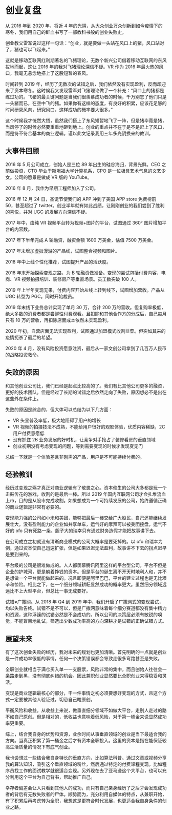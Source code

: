 # 创业复盘

从 2016 年到 2020 年，将近 4 年的光阴，从大众创业万众创新到如今疫情下的寒冬，我们用自己的鲜血书写了一部教科书般的创业失败史。

创业教父雷军说过这样一句话：“创业，就是要做一头站在风口上的猪，风口站对了，猪也可以飞起来。”

这就是移动互联网红利期著名的飞猪理论，无数个新兴公司借着移动互联网的东风拔地而起，这让 2016 年的我对飞猪理论深信不疑。VR 作为 2016 年最火热的风口，我毫无悬念地搭上了这股短暂的春风。

时间转到 2019 年，经历了无数次的试错之后，我们依然没有实现盈利，反而却迎来了资本寒冬。这时候我又发现雷军对飞猪理论做了一个补充：“风口上的猪都是练过功的。飞猪的最关键问题是当我们很羡慕成功者的时候，千万别忘了他们只是一头猪而已，在空中飞的猪。如果你有这样的态度，有良好的积累，应该花足够的时间研究风向，研究风口，这样成功的概率要大很多。”

这个时候我才恍然大悟，虽然我们搭上了东风短暂地飞了一阵，但是猪毕竟是猪，当风停了的时候必然要重重地砸到地上。创业的重点并不在于是不是赶上了风口，而是符不符合基本的商业逻辑。谨以此文记录我用三年多光阴换来的教训。

## 大事件回顾

2016 年 5 月公司成立，创始人是三位 89 年出生的硅谷海归，背景光鲜。CEO 之前做投资，CTO 毕业于斯坦福大学计算机系，CPO 是一位极具艺术气息的文艺少女。公司的愿景是做成 VR 版的 YouTube。

2016 年 8 月，我作为早期工程师加入了公司。

2016 年 12 月 24 日，圣诞节使我们的 APP 冲到了美国 APP store 免费榜前 50，甚至超过了 twitter。创业半年就有如此战绩，让刚刚创业的我们尝到了胜利的喜悦，并对 UGC 的发展方向深信不疑。

2017 年中，由纯 VR 视频平台转为视频+图片的平台，试图通过 360° 图片增加平台的内容数。

2017 年下半年完成 A 轮融资，融资金额 1600 万美金，估值 7500 万美金。

2017 年末增加虚拟漫游的产品线，试图整合视频和图片。

2018 年中上线个性化推荐，试图提升产品的活跃度。

2018 年末开始探索变现之路，为 B 轮融资做准备。变现的尝试包括付费内容、电商、VR 视频拍摄培训、装修房产等垂直场景。员工数突破 100 人。

2019 年上半年变现无果，付费内容开始从线上转到线下，试图增加营收。产品从 UGC 转型为 PGC。同时开始裁员。

2019 年末线下业务总计实现了单月 30 万，合计 200 万的营收。但复购率极低，绝大多数的消费者都是尝鲜性付费观看。且扣除和其他合作方的分成后，自己每月只有 10 万的营收，再扣除店面成本依然未实现盈利。

2020 年初，自营店面无法实现盈利，试图通过加盟模式收割韭菜。但突如其来的疫情扼杀了最后的希望。

2020 年 4 月，没有风险投资愿意注资，最后从一家文创公司拿到了几百万人民币的战略投资救命。

## 失败的原因

和其他创业公司比，我们已经是起点比较高的了。我们有比其他公司更多的融资，更好的技术团队。但是经过了长期的试错之后依然走向了失败，原因想必不是出在这些外在条件上。

失败的原因是综合的，但大体可以总结为以下几方面：

* VR 头显普及率低，极大地阻碍了用户的增长
* VR 视频的拍摄技法不成熟，不能给用户很好的观影体验，优质内容稀缺，2C 用户付费意愿低
* 没有抓住 2B 业务发展的好时机，让竞争对手抢占了装修看房的垂直领域
* 创业初期没有考虑变现的问题，等到需要变现的时候才发现变无门

总结一下就是一个体验差且非刚需的产品，用户是不可能持续付费的。

## 经验教训

经历过变现之殇才真正对商业逻辑有了敬畏之心。资本催生的公司大多都是玩一个击鼓传花的游戏，收割的是最后一棒。所以 2019 年国内互联网公司才会扎堆流血上市，目的是从股市完成收割。如果想成为一个可持续发展的公司，始终遵循正确的商业逻辑是非常有必要的。

变现能力强的公司如小米和美团，能够把最后一棒交给广大股民，自己还能继续发展壮大。没有盈利能力的企业如共享单车，运气好的摩拜可以被美团接盘，运气不好的 ofo 只有死路一条。胆子大的瑞幸只有通过财务造假才能把故事讲下去。

在公司成立之初就没有清晰商业模式的公司大概率是要死掉的。以 ofo 和瑞幸为例，通过资本使自己迅速扩张，但是如果迟迟无法盈利，故事讲不下去的拐点迟早是要到来的。

平台级的公司是很难做成的。人人都羡慕腾讯阿里这样的平台型公司，平台不但是企业的护城河，更是躺着挣钱的资本。但是平台的诞生离不开天时地利人和，并不是想做一个平台就能做起来的。况且即便是阿里巴巴，平台的建立过程也是无比艰辛和惊险。相比之下，在一个细分领域耕耘显然成功的概率更大。虽然细分领域远远比不上大型平台，但总比一事无成要好。

试错≠广撒网。从 2018 年 Q4 到 2019 年中，我们开启了广撒网式的变现尝试，均以失败告终。试错不是不可以，但是广撒网意味着每个细分赛道都没有集中精力和资源，这种浮躁的试错必然是不会成功的。所以公司的决策层必须有敏锐的嗅觉，不能盲目地乱试，筛选出少数成功率高的方向深耕才是试错的正确试错方式。

## 展望未来

有了这次创业失败的经历，我对未来的规划也更加清晰。首先明确的一点就是创业是一件成功率很低的事情，任何一个决策错误都会导致走很多弯路甚至是失败。

全职创业就相当于满仓买入单一一支股票，风险非常的集中，而且创始人往往会一条路走到黑，没有彻底纠错的机会。因此兼职创业显然要比全职创业来得稳妥和灵活。

变现是商业逻辑最核心的部分，干一件事情之初必须要想好变现的方式，且这个方式一定要被其他人验证过，切忌自己瞎原创。

平衡风险和收益。从收益上来说，做垂直细分领域不如做大平台，走别人走过的路不如自己原创。但是相对的，低收益也意味着低风险，对于第一桶金来说显然成功率更重要。

综上，结合我自身的优势和资源，业余时间从事垂直领域的创业是当下最适合我的方向。当真正积累了第一桶金之后才有资本全职投入。这里的资本是指在能保证较高生活质量的情况下有底气创业。

我也设想过一些结合我自身特长的垂直方向，比如算法科普。通过文章或视频分享我的算法知识，吸引这个垂直领域的粉丝，然后通过特定的付费课程变现。比如程序员找工作的面试教学就很适合变现。另外现在去了亚马逊这个大平台，也可以充分利用这个平台为自己背书，帮助推广自己。

幸存者偏差会让人只看到其他人的成功，而只有自己亲身经历了之后才会发现成功者的背后有无数失败者的尸体。顺势而为，充分利用自媒体的特点，从兼职开始，有了积累后再考虑转为全职，我想这是更符合时代发展，也更适合我自身条件的创业之路。

